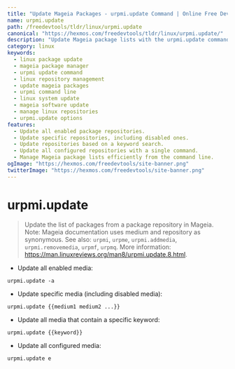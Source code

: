 ```yaml
---
title: "Update Mageia Packages - urpmi.update Command | Online Free DevTools by Hexmos"
name: urpmi.update
path: /freedevtools/tldr/linux/urpmi.update
canonical: "https://hexmos.com/freedevtools/tldr/linux/urpmi.update/"
description: "Update Mageia package lists with the urpmi.update command. Manage repositories and update specific media or keywords. Free online tool, no registration required."
category: linux
keywords:
  - linux package update
  - mageia package manager
  - urpmi update command
  - linux repository management
  - update mageia packages
  - urpmi command line
  - linux system update
  - mageia software update
  - manage linux repositories
  - urpmi.update options
features:
  - Update all enabled package repositories.
  - Update specific repositories, including disabled ones.
  - Update repositories based on a keyword search.
  - Update all configured repositories with a single command.
  - Manage Mageia package lists efficiently from the command line.
ogImage: "https://hexmos.com/freedevtools/site-banner.png"
twitterImage: "https://hexmos.com/freedevtools/site-banner.png"
---
```


# urpmi.update

> Update the list of packages from a package repository in Mageia.
> Note: Mageia documentation uses medium and repository as synonymous.
> See also: `urpmi`, `urpme`, `urpmi.addmedia`, `urpmi.removemedia`, `urpmf`, `urpmq`.
> More information: <https://man.linuxreviews.org/man8/urpmi.update.8.html>.

- Update all enabled media:

`urpmi.update -a`

- Update specific media (including disabled media):

`urpmi.update {{medium1 medium2 ...}}`

- Update all media that contain a specific keyword:

`urpmi.update {{keyword}}`

- Update all configured media:

`urpmi.update e`
